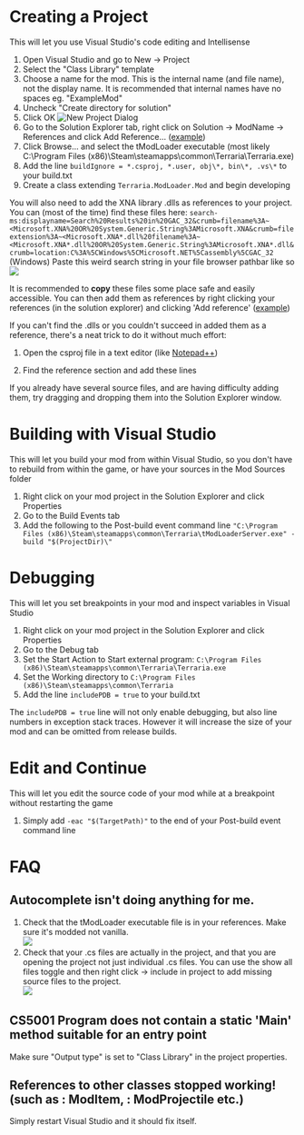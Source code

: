 # Creating a Project
This will let you use Visual Studio's code editing and Intellisense

1. Open Visual Studio and go to New -> Project
1. Select the "Class Library" template
1. Choose a name for the mod. This is the internal name (and file name), not the display name. It is recommended that internal names have no spaces eg. "ExampleMod"
1. Uncheck "Create directory for solution"
1. Click OK
![New Project Dialog](http://i.imgur.com/tQIfA3g.png)
1. Go to the Solution Explorer tab, right click on Solution -> ModName -> References and click Add Reference... ([example](https://i.imgur.com/oM30lfT.png))
1. Click Browse... and select the tModLoader executable (most likely C:\Program Files (x86)\Steam\steamapps\common\Terraria\Terraria.exe)
1. Add the line `buildIgnore = *.csproj, *.user, obj\*, bin\*, .vs\*` to your build.txt
1. Create a class extending `Terraria.ModLoader.Mod` and begin developing

You will also need to add the XNA library .dlls as references to your project. You can (most of the time) find these files here: `search-ms:displayname=Search%20Results%20in%20GAC_32&crumb=filename%3A~<Microsoft.XNA%20OR%20System.Generic.String%3AMicrosoft.XNA&crumb=fileextension%3A~<Microsoft.XNA*.dll%20filename%3A~<Microsoft.XNA*.dll%20OR%20System.Generic.String%3AMicrosoft.XNA*.dll&crumb=location:C%3A%5CWindows%5CMicrosoft.NET%5Cassembly%5CGAC_32` (Windows)
Paste this weird search string in your file browser pathbar like so 
![](https://i.imgur.com/zQo6j1X.png)

It is recommended to **copy** these files some place safe and easily accessible. You can then add them as references by right clicking your references (in the solution explorer) and clicking 'Add reference' ([example](https://i.imgur.com/oM30lfT.png))

If you can't find the .dlls or you couldn't succeed in added them as a reference, there's a neat trick to do it without much effort: 
1. Open the csproj file in a text editor (like [Notepad++](https://notepad-plus-plus.org/))
1. Find the reference section and add these lines

    <Reference Include="Microsoft.Xna.Framework" />
    <Reference Include="Microsoft.Xna.Framework.Game" />
    <Reference Include="Microsoft.Xna.Framework.Graphics" />

If you already have several source files, and are having difficulty adding them, try dragging and dropping them into the Solution Explorer window.

# Building with Visual Studio
This will let you build your mod from within Visual Studio, so you don't have to rebuild from within the game, or have your sources in the Mod Sources folder

1. Right click on your mod project in the Solution Explorer and click Properties
1. Go to the Build Events tab
1. Add the following to the Post-build event command line
`"C:\Program Files (x86)\Steam\steamapps\common\Terraria\tModLoaderServer.exe" -build "$(ProjectDir)\"`

# Debugging
This will let you set breakpoints in your mod and inspect variables in Visual Studio

1. Right click on your mod project in the Solution Explorer and click Properties
1. Go to the Debug tab
1. Set the Start Action to Start external program: `C:\Program Files (x86)\Steam\steamapps\common\Terraria\Terraria.exe`
1. Set the Working directory to `C:\Program Files (x86)\Steam\steamapps\common\Terraria`
1. Add the line `includePDB = true` to your build.txt

The `includePDB = true` line will not only enable debugging, but also line numbers in exception stack traces. However it will increase the size of your mod and can be omitted from release builds.

# Edit and Continue
This will let you edit the source code of your mod while at a breakpoint without restarting the game

1. Simply add `-eac "$(TargetPath)"` to the end of your Post-build event command line

# FAQ
## Autocomplete isn't doing anything for me.
1. Check that the tModLoader executable file is in your references. Make sure it's modded not vanilla.    
![](http://i.imgur.com/HvodIHV.png)
2. Check that your .cs files are actually in the project, and that you are opening the project not just individual .cs files. You can use the show all files toggle and then right click -> include in project to add missing source files to the project.    
![](http://i.imgur.com/dNMyROY.png)

## CS5001 Program does not contain a static 'Main' method suitable for an entry point
Make sure "Output type" is set to "Class Library" in the project properties.

## References to other classes stopped working! (such as : ModItem, : ModProjectile etc.)
Simply restart Visual Studio and it should fix itself.